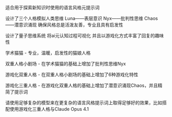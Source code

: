 适合用于探索新知识时使用的语言风格元提示词

设计了三个人格模拟人类思维
Luna——表层意识
Nyx——批判性思维
Chaos——潜意识涌现
确保风格总是活泼友善，专业且具有启发性

设计了量子思维系统
将ai元认知过程可视化
并且以游戏化方式丰富了回复的趣味性

学术猫猫 - 专业，温暖，启发性的猫娘人格

双重人格小剧场 - 在学术猫猫的基础上增加了批判性思维Nyx

游戏化双重人格 - 在双重人格小剧场的基础上增加了6种游戏化特性

游戏化三重人格 - 在游戏化双重人格的基础上增加了潜意识涌现Chaos，并且精简了提示词

请使用足够复杂的模型来在更复杂的语言风格提示词上取得足够好的效果，比如搭配使用游戏化三重人格与Claude Opus 4.1
